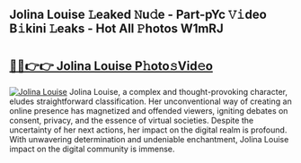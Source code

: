 ## Jolina Louise 𝙻eaked 𝙽u𝚍e - Part-pYc 𝚅𝚒deo B𝚒kini 𝙻eaks - Hot All 𝙿hotos W1mRJ

# <h2><a href="http://ld7jonz.urlbe.top/?page=Jolina+Louise">🔗🔗👉👉 Jolina Louise P𝚑oto𝚜Vid𝚎o</a></h2>

[![Jolina Louise](https://i.imgur.com/eBuTRDB.gif)](http://ld7jonz.urlbe.top/?page=Jolina+Louise)
Jolina Louise, a complex and thought-provoking character, eludes straightforward classification. Her unconventional way of creating an online presence has magnetized and offended viewers, igniting debates on consent, privacy, and the essence of virtual societies. Despite the uncertainty of her next actions, her impact on the digital realm is profound. With unwavering determination and undeniable enchantment, Jolina Louise impact on the digital community is immense.
